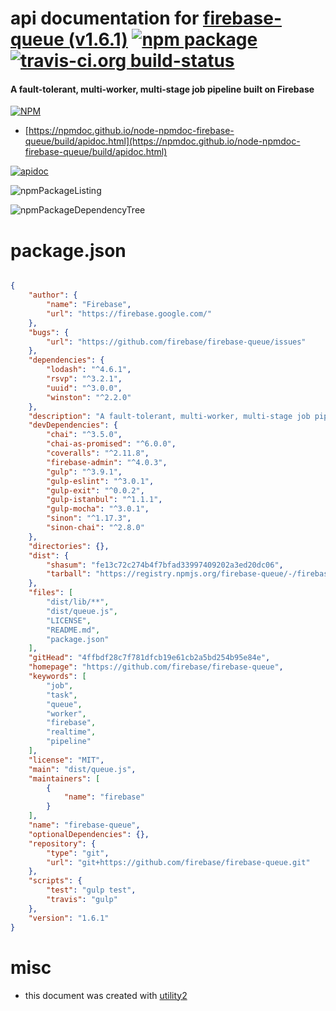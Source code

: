 # api documentation for  [firebase-queue (v1.6.1)](https://github.com/firebase/firebase-queue)  [![npm package](https://img.shields.io/npm/v/npmdoc-firebase-queue.svg?style=flat-square)](https://www.npmjs.org/package/npmdoc-firebase-queue) [![travis-ci.org build-status](https://api.travis-ci.org/npmdoc/node-npmdoc-firebase-queue.svg)](https://travis-ci.org/npmdoc/node-npmdoc-firebase-queue)
#### A fault-tolerant, multi-worker, multi-stage job pipeline built on Firebase

[![NPM](https://nodei.co/npm/firebase-queue.png?downloads=true&downloadRank=true&stars=true)](https://www.npmjs.com/package/firebase-queue)

- [https://npmdoc.github.io/node-npmdoc-firebase-queue/build/apidoc.html](https://npmdoc.github.io/node-npmdoc-firebase-queue/build/apidoc.html)

[![apidoc](https://npmdoc.github.io/node-npmdoc-firebase-queue/build/screenCapture.buildCi.browser.%252Ftmp%252Fbuild%252Fapidoc.html.png)](https://npmdoc.github.io/node-npmdoc-firebase-queue/build/apidoc.html)

![npmPackageListing](https://npmdoc.github.io/node-npmdoc-firebase-queue/build/screenCapture.npmPackageListing.svg)

![npmPackageDependencyTree](https://npmdoc.github.io/node-npmdoc-firebase-queue/build/screenCapture.npmPackageDependencyTree.svg)



# package.json

```json

{
    "author": {
        "name": "Firebase",
        "url": "https://firebase.google.com/"
    },
    "bugs": {
        "url": "https://github.com/firebase/firebase-queue/issues"
    },
    "dependencies": {
        "lodash": "^4.6.1",
        "rsvp": "^3.2.1",
        "uuid": "^3.0.0",
        "winston": "^2.2.0"
    },
    "description": "A fault-tolerant, multi-worker, multi-stage job pipeline built on Firebase",
    "devDependencies": {
        "chai": "^3.5.0",
        "chai-as-promised": "^6.0.0",
        "coveralls": "^2.11.8",
        "firebase-admin": "^4.0.3",
        "gulp": "^3.9.1",
        "gulp-eslint": "^3.0.1",
        "gulp-exit": "^0.0.2",
        "gulp-istanbul": "^1.1.1",
        "gulp-mocha": "^3.0.1",
        "sinon": "^1.17.3",
        "sinon-chai": "^2.8.0"
    },
    "directories": {},
    "dist": {
        "shasum": "fe13c72c274b4f7bfad33997409202a3ed20dc06",
        "tarball": "https://registry.npmjs.org/firebase-queue/-/firebase-queue-1.6.1.tgz"
    },
    "files": [
        "dist/lib/**",
        "dist/queue.js",
        "LICENSE",
        "README.md",
        "package.json"
    ],
    "gitHead": "4ffbdf28c7f781dfcb19e61cb2a5bd254b95e84e",
    "homepage": "https://github.com/firebase/firebase-queue",
    "keywords": [
        "job",
        "task",
        "queue",
        "worker",
        "firebase",
        "realtime",
        "pipeline"
    ],
    "license": "MIT",
    "main": "dist/queue.js",
    "maintainers": [
        {
            "name": "firebase"
        }
    ],
    "name": "firebase-queue",
    "optionalDependencies": {},
    "repository": {
        "type": "git",
        "url": "git+https://github.com/firebase/firebase-queue.git"
    },
    "scripts": {
        "test": "gulp test",
        "travis": "gulp"
    },
    "version": "1.6.1"
}
```



# misc
- this document was created with [utility2](https://github.com/kaizhu256/node-utility2)
